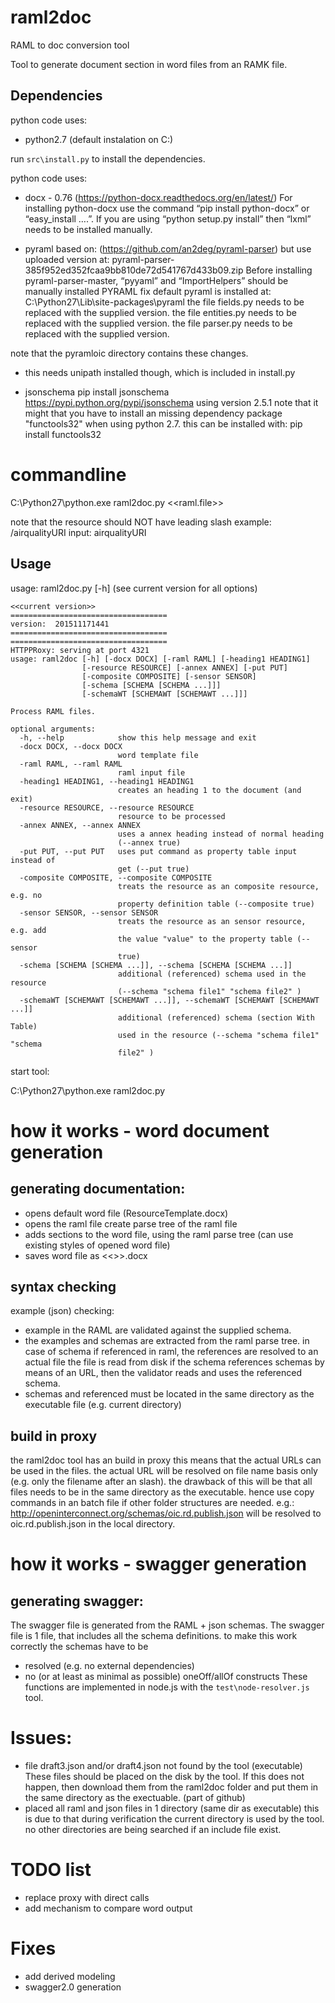 # raml2doc
RAML to doc conversion tool

Tool to generate document section in word files from an RAMK file.

## Dependencies
python code uses: 
- python2.7 (default instalation on C:)

run ```src\install.py``` to install the dependencies.


python code uses: 
- docx - 0.76 (https://python-docx.readthedocs.org/en/latest/)
  For installing python-docx use the command “pip install python-docx” or “easy_install ….”. 
  If you are using “python setup.py install” then “lxml” needs to be installed manually.

- pyraml 
based on:
(https://github.com/an2deg/pyraml-parser)
but use uploaded version at:
pyraml-parser-385f952ed352fcaa9bb810de72d541767d433b09.zip
  Before installing pyraml-parser-master, “pyyaml” and “ImportHelpers” should be manually installed
 PYRAML fix
 default pyraml is installed at:
 C:\Python27\Lib\site-packages\pyraml
 the file fields.py needs to be replaced with the supplied version.
 the file entities.py needs to be replaced with the supplied version.
 the file parser.py needs to be replaced with the supplied version.

note that the pyramloic directory contains these changes.
- this needs unipath installed though, which is included in install.py

 
- jsonschema
pip install jsonschema
https://pypi.python.org/pypi/jsonschema
using version 2.5.1
note that it might that you have to install an missing dependency package "functools32" when using python 2.7.
this can be installed with: 
pip install functools32

 
# commandline

C:\Python27\python.exe  raml2doc.py <<raml.file>>


note that the resource should NOT have leading slash
example: /airqualityURI
input: airqualityURI


## Usage

usage: raml2doc.py [-h] 
(see current version for all options)

```
<<current version>>
===================================
version:  201511171441
===================================
===================================
HTTPPRoxy: serving at port 4321
usage: raml2doc [-h] [-docx DOCX] [-raml RAML] [-heading1 HEADING1]
                [-resource RESOURCE] [-annex ANNEX] [-put PUT]
                [-composite COMPOSITE] [-sensor SENSOR]
                [-schema [SCHEMA [SCHEMA ...]]]
                [-schemaWT [SCHEMAWT [SCHEMAWT ...]]]

Process RAML files.

optional arguments:
  -h, --help            show this help message and exit
  -docx DOCX, --docx DOCX
                        word template file
  -raml RAML, --raml RAML
                        raml input file
  -heading1 HEADING1, --heading1 HEADING1
                        creates an heading 1 to the document (and exit)
  -resource RESOURCE, --resource RESOURCE
                        resource to be processed
  -annex ANNEX, --annex ANNEX
                        uses a annex heading instead of normal heading
                        (--annex true)
  -put PUT, --put PUT   uses put command as property table input instead of
                        get (--put true)
  -composite COMPOSITE, --composite COMPOSITE
                        treats the resource as an composite resource, e.g. no
                        property definition table (--composite true)
  -sensor SENSOR, --sensor SENSOR
                        treats the resource as an sensor resource, e.g. add
                        the value "value" to the property table (--sensor
                        true)
  -schema [SCHEMA [SCHEMA ...]], --schema [SCHEMA [SCHEMA ...]]
                        additional (referenced) schema used in the resource
                        (--schema "schema file1" "schema file2" )
  -schemaWT [SCHEMAWT [SCHEMAWT ...]], --schemaWT [SCHEMAWT [SCHEMAWT ...]]
                        additional (referenced) schema (section With Table)
                        used in the resource (--schema "schema file1" "schema
                        file2" )
```

start tool:

C:\Python27\python.exe  raml2doc.py <args>



# how it works - word document generation
generating documentation:
-------------------------
- opens default word file (ResourceTemplate.docx)
- opens the raml file
    create parse tree of the raml file
- adds sections to the word file, using the raml parse tree
	(can use existing styles of opened word file)
- saves word file as <<>>.docx

## syntax checking
example (json) checking:
- example in the RAML are validated against the supplied schema.
- the examples and schemas are extracted from the raml parse tree.
    in case of schema if referenced in raml, the references are resolved to an actual file 
    the file is read from disk
    if the schema references schemas by means of an URL, then the validator reads and uses the referenced schema.
- schemas and referenced must be located in the same directory as the executable file (e.g. current directory)

## build in proxy

the raml2doc tool has an build in proxy
this means that the actual URLs can be used in the files.
the actual URL will be resolved on file name basis only (e.g. only the filename after an slash).
the drawback of this will be that all files needs to be in the same directory as the executable.
hence use copy commands in an batch file if other folder structures are needed.
e.g.:
http://openinterconnect.org/schemas/oic.rd.publish.json 
will be resolved to
oic.rd.publish.json 
in the local directory.

# how it works - swagger generation
generating swagger:
-------------------

The swagger file is generated from the RAML + json schemas.
The swagger file is 1 file, that includes all the schema definitions.
to make this work correctly the schemas have to be 
- resolved (e.g. no external dependencies)
- no (or at least as minimal as possible) oneOff/allOf constructs
These functions are implemented in node.js with the ```test\node-resolver.js``` tool.



# Issues:
- file draft3.json and/or draft4.json not found by the tool (executable)
  These files should be placed on the disk by the tool. 
  If this does not happen, then download them from the raml2doc folder and put them in the same directory as the exectuable.
  (part of github)
- placed all raml and json files in 1 directory (same dir as executable)
  this is due to that during verification the current directory is used by the tool. 
  no other directories are being searched if an include file exist.

# TODO list
 - replace proxy with direct calls
 - add mechanism to compare word output
 
 
# Fixes
- add derived modeling
- swagger2.0 generation